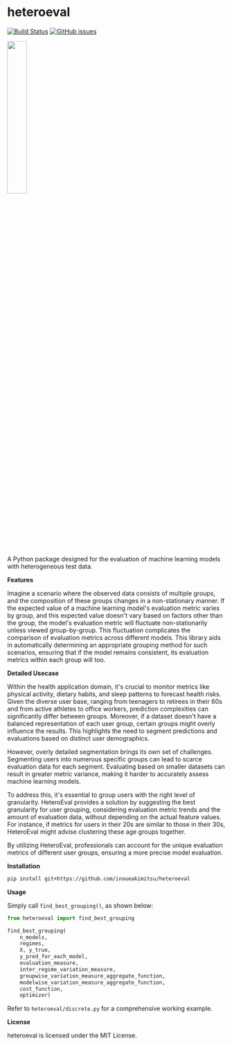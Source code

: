 # heteroeval
[![Build Status](https://app.travis-ci.com/inoueakimitsu/heteroeval.svg?branch=main)](https://app.travis-ci.com/inoueakimitsu/heteroeval)
<a href="https://github.com/inoueakimitsu/heteroeval/issues"><img alt="GitHub issues" src="https://img.shields.io/github/issues/inoueakimitsu/heteroeval"></a> 

<img src="https://github.com/inoueakimitsu/heteroeval/assets/2350154/07ebbf9b-7c1a-400f-8fbd-91af0449e867" width="30%">

A Python package designed for the evaluation of machine learning models with heterogeneous test data.

**Features**

Imagine a scenario where the observed data consists of multiple groups, and the composition of these groups changes in a non-stationary manner. If the expected value of a machine learning model's evaluation metric varies by group, and this expected value doesn't vary based on factors other than the group, the model's evaluation metric will fluctuate non-stationarily unless viewed group-by-group. This fluctuation complicates the comparison of evaluation metrics across different models. This library aids in automatically determining an appropriate grouping method for such scenarios, ensuring that if the model remains consistent, its evaluation metrics within each group will too.

**Detailed Usecase**

Within the health application domain, it's crucial to monitor metrics like physical activity, dietary habits, and sleep patterns to forecast health risks. Given the diverse user base, ranging from teenagers to retirees in their 60s and from active athletes to office workers, prediction complexities can significantly differ between groups. Moreover, if a dataset doesn't have a balanced representation of each user group, certain groups might overly influence the results. This highlights the need to segment predictions and evaluations based on distinct user demographics.

However, overly detailed segmentation brings its own set of challenges. Segmenting users into numerous specific groups can lead to scarce evaluation data for each segment. Evaluating based on smaller datasets can result in greater metric variance, making it harder to accurately assess machine learning models.

To address this, it's essential to group users with the right level of granularity. HeteroEval provides a solution by suggesting the best granularity for user grouping, considering evaluation metric trends and the amount of evaluation data, without depending on the actual feature values. For instance, if metrics for users in their 20s are similar to those in their 30s, HeteroEval might advise clustering these age groups together.

By utilizing HeteroEval, professionals can account for the unique evaluation metrics of different user groups, ensuring a more precise model evaluation.

**Installation**

```bash
pip install git+https://github.com/inoueakimitsu/heteroeval
```

**Usage**

Simply call `find_best_grouping()`, as shown below:

```python
from heteroeval import find_best_grouping

find_best_grouping(
    n_models,
    regimes,
    X, y_true,
    y_pred_for_each_model,
    evaluation_measure,
    inter_regime_variation_measure,
    groupwise_variation_measure_aggregate_function,
    modelwise_variation_measure_aggregate_function,
    cost_function,
    optimizer)
```

Refer to `heteroeval/discrete.py` for a comprehensive working example.

**License**

heteroeval is licensed under the MIT License.

